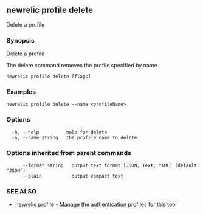 ## newrelic profile delete

Delete a profile

### Synopsis

Delete a profile

The delete command removes the profile specified by name.


```
newrelic profile delete [flags]
```

### Examples

```
newrelic profile delete --name <profileName>
```

### Options

```
  -h, --help          help for delete
  -n, --name string   the profile name to delete
```

### Options inherited from parent commands

```
      --format string   output text format [JSON, Text, YAML] (default "JSON")
      --plain           output compact text
```

### SEE ALSO

* [newrelic profile](newrelic_profile.md)	 - Manage the authentication profiles for this tool

